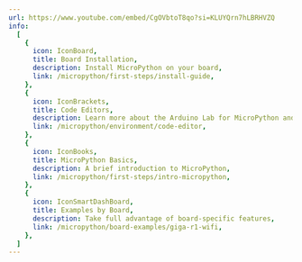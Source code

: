 ```yaml
---
url: https://www.youtube.com/embed/CgOVbtoT8qo?si=KLUYQrn7hLBRHVZQ
info:
  [
    {
      icon: IconBoard,
      title: Board Installation,
      description: Install MicroPython on your board,
      link: /micropython/first-steps/install-guide,
    },
    {
      icon: IconBrackets,
      title: Code Editors,
      description: Learn more about the Arduino Lab for MicroPython and how to use the code editor for your MicroPython projects,
      link: /micropython/environment/code-editor,
    },
    {
      icon: IconBooks,
      title: MicroPython Basics,
      description: A brief introduction to MicroPython,
      link: /micropython/first-steps/intro-micropython,
    },
    {
      icon: IconSmartDashBoard,
      title: Examples by Board,
      description: Take full advantage of board-specific features,
      link: /micropython/board-examples/giga-r1-wifi,
    },
  ]
---
```

